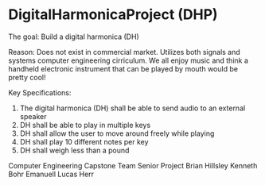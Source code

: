 # DigitalHarmonicaProject (DHP)

The goal: Build a digital harmonica (DH)

Reason: Does not exist in commercial market. Utilizes both signals and systems computer engineering cirriculum. We all enjoy music and think a handheld electronic instrument that can be played by mouth would be pretty cool!

Key Specifications:
1. The digital harmonica (DH) shall be able to send audio to an external speaker
2. DH shall be able to play in multiple keys
3. DH shall allow the user to move around freely while playing
4. DH shall play 10 different notes per key
5. DH shall weigh less than a pound


Computer Engineering Capstone Team Senior Project
Brian Hillsley
Kenneth Bohr
Emanuell
Lucas Herr
